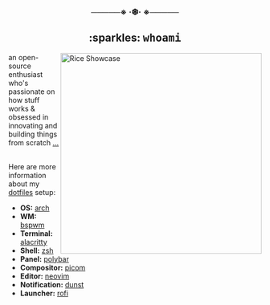 <!-- [![dark mode](./img/zenn.svg#gh-dark-mode-only)](https://bit.ly/riyuzenn) -->
<!-- [![light mode](./img/zenn-light.svg)](https://bit.ly/riyuzenn#gh-light-mode-only) -->

<div align="center">
  <h3>─────※ ·❆· ※─────</h3>
</div>

<h2 align="center">
  :sparkles: <samp>whoami </samp>
</h2>
   <img src="https://github.com/riyuzenn/dotfiles/raw/main/assets/showcase.png" alt="Rice Showcase" align="right" width="400px" />
   an open-source enthusiast who's passionate on how stuff works & obsessed in innovating and building things from scratch <a href="https://riyuzenn.me">...</a>
   <br></br>
   
   Here are more information about my <a href="https://github.com/riyuzemm/dotfiles">dotfiles</a> setup:
   
   - **OS:** [arch](https://archlinux.org)
   - **WM:** [bspwm](https://github.com/baskerville/bspwm)
   - **Terminal:** [alacritty](https://github.com/alacritty/alacritty)
   - **Shell:** [zsh](https://www.zsh.org/)
   - **Panel:** [polybar](https://github.com/polybar/polybar)
   - **Compositor:** [picom](https://github.com/ibhagwan/picom)
   - **Editor:** [neovim](https://github.com/neovim/neovim)
   - **Notification:** [dunst](https://github.com/dunst-project/dunst)
   - **Launcher:** [rofi](https://github.com/davatorium/rofi)
